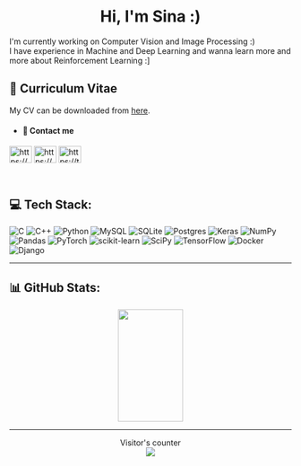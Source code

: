 <h1 align="center">Hi, I'm Sina :)</h1>
<p>
I'm currently working on Computer Vision and Image Processing :) <br/>
I have experience in Machine and Deep Learning and wanna learn more and more about Reinforcement Learning :]
</p>

## 📝 Curriculum Vitae
My CV can be downloaded from [here](https://github.com/sinarazi/sinarazi/blob/main/Curriculum%20Vitae_Sina%20Razi.pdf).<br/>


- #### 🔗 Contact me
<!--[![LinkedIn](https://img.shields.io/badge/LinkedIn-%230077B5.svg?logo=linkedin&logoColor=white)](https://linkedin.com/in/https://www.linkedin.com/in/sinarazii/) [![Twitter](https://img.shields.io/badge/Twitter-%231DA1F2.svg?logo=Twitter&logoColor=white)](https://twitter.com/https://twitter.com/thesinnah) -->
<p align="left">
<a href="https://www.linkedin.com/in/sinarazii/" target="blank"><img align="center" src="https://raw.githubusercontent.com/rahuldkjain/github-profile-readme-generator/master/src/images/icons/Social/linked-in-alt.svg" alt="https://www.linkedin.com/in/sinarazii/" height="30" width="40" /></a>
<a href="https://www.kaggle.com/sinarazi" target="blank"><img align="center" src="https://raw.githubusercontent.com/rahuldkjain/github-profile-readme-generator/master/src/images/icons/Social/kaggle.svg" alt="https://www.kaggle.com/sinarazi" height="30" width="40" /></a>
<a href="https://twitter.com/thesinnah" target="blank"><img align="center" src="https://raw.githubusercontent.com/rahuldkjain/github-profile-readme-generator/master/src/images/icons/Social/twitter.svg" alt="https://twitter.com/thesinnah" height="30" width="40" /></a>
</p>  
<br/>

## 💻 Tech Stack:
![C](https://img.shields.io/badge/c-%2300599C.svg?style=for-the-badge&logo=c&logoColor=white) ![C++](https://img.shields.io/badge/c++-%2300599C.svg?style=for-the-badge&logo=c%2B%2B&logoColor=white) ![Python](https://img.shields.io/badge/python-3670A0?style=for-the-badge&logo=python&logoColor=ffdd54) ![MySQL](https://img.shields.io/badge/mysql-%2300f.svg?style=for-the-badge&logo=mysql&logoColor=white) ![SQLite](https://img.shields.io/badge/sqlite-%2307405e.svg?style=for-the-badge&logo=sqlite&logoColor=white) ![Postgres](https://img.shields.io/badge/postgres-%23316192.svg?style=for-the-badge&logo=postgresql&logoColor=white) ![Keras](https://img.shields.io/badge/Keras-%23D00000.svg?style=for-the-badge&logo=Keras&logoColor=white) ![NumPy](https://img.shields.io/badge/numpy-%23013243.svg?style=for-the-badge&logo=numpy&logoColor=white) ![Pandas](https://img.shields.io/badge/pandas-%23150458.svg?style=for-the-badge&logo=pandas&logoColor=white) ![PyTorch](https://img.shields.io/badge/PyTorch-%23EE4C2C.svg?style=for-the-badge&logo=PyTorch&logoColor=white) ![scikit-learn](https://img.shields.io/badge/scikit--learn-%23F7931E.svg?style=for-the-badge&logo=scikit-learn&logoColor=white) ![SciPy](https://img.shields.io/badge/SciPy-%230C55A5.svg?style=for-the-badge&logo=scipy&logoColor=%white) ![TensorFlow](https://img.shields.io/badge/TensorFlow-%23FF6F00.svg?style=for-the-badge&logo=TensorFlow&logoColor=white) ![Docker](https://img.shields.io/badge/docker-%230db7ed.svg?style=for-the-badge&logo=docker&logoColor=white) ![Django](https://img.shields.io/badge/django-%23092E20.svg?style=for-the-badge&logo=django&logoColor=white)

---

## 📊 GitHub Stats:
<p align="center">
 <!-- <img height="200em" width='48%' src="https://github-readme-stats.vercel.app/api?username=sinarazi&show_icons=true&theme=midnight-purple&include_all_commits=true&count_private=true&hide_border=true"/>-->
  <img height="200em" width='48%' src="https://github-readme-streak-stats.herokuapp.com/?user=sinarazi&theme=midnight-purple&hide_border=true"/>

---
<p align="center"> 
  Visitor's counter<br>
  <img src="https://profile-counter.glitch.me/sinarazi/count.svg" />
</p>
